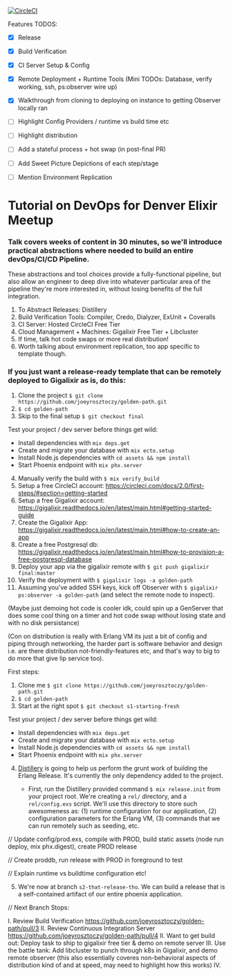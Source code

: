 [![CircleCI](https://circleci.com/gh/joeyrosztoczy/golden-path.svg?style=shield)](https://circleci.com/gh/joeyrosztoczy/golden-path)


Features TODOS:
- [X] Release
- [X] Build Verification
- [X] CI Server Setup & Config
- [X] Remote Deployment + Runtime Tools (Mini TODOs: Database, verify working, ssh, ps:observer wire up)
- [X] Walkthrough from cloning to deploying on instance to getting Observer locally ran
- [ ] Highlight Config Providers / runtime vs build time etc
- [ ] Highlight distribution
- [ ] Add a stateful process + hot swap (in post-final PR)
- [ ] Add Sweet Picture Depictions of each step/stage
- [ ] Mention Environment Replication



# Tutorial on DevOps for Denver Elixir Meetup

### Talk covers weeks of content in 30 minutes, so we'll introduce practical abstractions where needed to build an entire devOps/CI/CD Pipeline.

These abstractions and tool choices provide a fully-functional pipeline, but also allow an engineer to deep dive into whatever particular area of the pipeline they're more interested in, without losing benefits of the full integration.

1. To Abstract Releases: Distillery
2. Build Verification Tools: Compiler, Credo, Dialyzer, ExUnit + Coveralls
3. CI Server: Hosted CircleCI Free Tier
4. Cloud Management + Machines: Gigalixir Free Tier + Libcluster
5. If time, talk hot code swaps or more real distribution!
6. Worth talking about environment replication, too app specific to template though.

### If you just want a release-ready template that can be remotely deployed to Gigalixir as is, do this:

1. Clone the project `$ git clone https://github.com/joeyrosztoczy/golden-path.git`
2. `$ cd golden-path`
3. Skip to the final setup `$ git checkout final`

Test your project / dev server before things get wild:

  * Install dependencies with `mix deps.get`
  * Create and migrate your database with `mix ecto.setup`
  * Install Node.js dependencies with `cd assets && npm install`
  * Start Phoenix endpoint with `mix phx.server`
  
4. Manually verify the build with ```$ mix verify_build```
5. Setup a free CircleCI account: https://circleci.com/docs/2.0/first-steps/#section=getting-started
6. Setup a free Gigalixir account: https://gigalixir.readthedocs.io/en/latest/main.html#getting-started-guide
7. Create the Gigalixir App: https://gigalixir.readthedocs.io/en/latest/main.html#how-to-create-an-app
8. Create a free Postgresql db: https://gigalixir.readthedocs.io/en/latest/main.html#how-to-provision-a-free-postgresql-database
9. Deploy your app via the gigalixir remote with ```$ git push gigalixir final:master```
10. Verify the deployment with ```$ gigalixir logs -a golden-path```
11. Assuming you've added SSH keys, kick off Observer with ```$ gigalixir ps:observer -a golden-path``` (and select the remote node to inspect).

(Maybe just demoing hot code is cooler idk, could spin up a GenServer that does some cool thing on a timer and hot code swap without losing state and with no disk persistance)

(Con on distribution is really with Erlang VM its just a bit of config and piping through networking, the harder part is software behavior and design i.e. are there distribution not-friendly-features etc, and that's way to big to do more that give lip service too).

First steps:

1. Clone me `$ git clone https://github.com/joeyrosztoczy/golden-path.git`
2. `$ cd golden-path`
3. Start at the right spot `$ git checkout s1-starting-fresh`

Test your project / dev server before things get wild:

  * Install dependencies with `mix deps.get`
  * Create and migrate your database with `mix ecto.setup`
  * Install Node.js dependencies with `cd assets && npm install`
  * Start Phoenix endpoint with `mix phx.server`
  
4. [Distillery](https://github.com/bitwalker/distillery) is going to help us perform the grunt work of building the Erlang Release. It's currently the only dependency added to the project.

     - First, run the Distillery provided command `$ mix release.init` from your project root. We're creating a `rel/` directory, and a `rel/config.exs` script. We'll use this directory to store such awesomeness as: (1) runtime configuration for our application, (2) configuration parameters for the Erlang VM, (3) commands that we can run remotely such as seeding, etc.

// Update config/prod.exs, compile with PROD, build static assets (node run deploy, mix phx.digest), create PROD release

// Create proddb, run release with PROD in foreground to test

// Explain runtime vs buildtime configuration etc!

5. We're now at branch `s2-that-release-tho`. We can build a release that is a self-contained artifact of our entire phoenix application.

// Next Branch Stops:

I. Review Build Verification
https://github.com/joeyrosztoczy/golden-path/pull/3
II. Review Continuous Integration Server
https://github.com/joeyrosztoczy/golden-path/pull/4
II. Want to get build out: Deploy task to ship to gigalixir free tier & demo on remote server
III. Use the battle tank: Add libcluster to punch through k8s in Gigalixir, and demo remote observer (this also essentially coveres non-behavioral aspects of distribution kind of and at speed, may need to highlight how this works)
IV.
